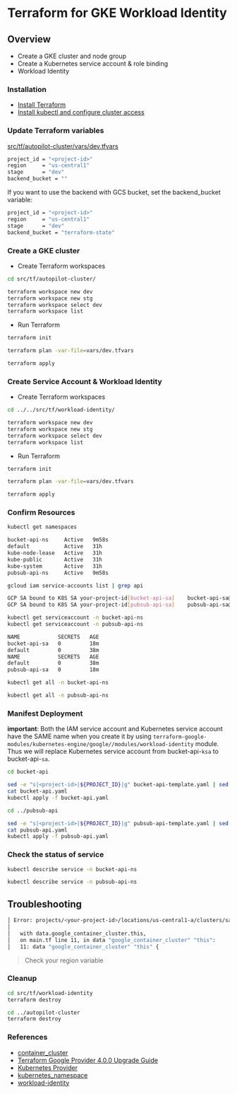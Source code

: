 # Terraform for GKE Workload Identity

## Overview

- Create a GKE cluster and node group
- Create a Kubernetes service account & role binding
- Workload Identity

### Installation

- [Install Terraform](https://developer.hashicorp.com/terraform/tutorials/gcp-get-started/install-cli)
- [Install kubectl and configure cluster access](https://cloud.google.com/kubernetes-engine/docs/how-to/cluster-access-for-kubectl)

### Update Terraform variables

[src/tf/autopilot-cluster/vars/dev.tfvars](autopilot-cluster/vars/dev.tfvars)

```bash
project_id = "<project-id>"
region     = "us-central1"
stage      = "dev"
backend_bucket = ""
```

If you want to use the backend with GCS bucket, set the backend_bucket variable:

```bash
project_id = "<project-id>"
region     = "us-central1"
stage      = "dev"
backend_bucket = "terraform-state"
```

### Create a GKE cluster

- Create Terraform workspaces

```bash
cd src/tf/autopilot-cluster/

terraform workspace new dev
terraform workspace new stg
terraform workspace select dev
terraform workspace list
```

- Run Terraform

```bash
terraform init

terraform plan -var-file=vars/dev.tfvars

terraform apply
```

### Create Service Account & Workload Identity

- Create Terraform workspaces

```bash
cd ../../src/tf/workload-identity/

terraform workspace new dev
terraform workspace new stg
terraform workspace select dev
terraform workspace list
```

- Run Terraform

```bash
terraform init

terraform plan -var-file=vars/dev.tfvars

terraform apply
```

### Confirm Resources

```bash
kubectl get namespaces
```

```bash
bucket-api-ns     Active   9m58s
default           Active   31h
kube-node-lease   Active   31h
kube-public       Active   31h
kube-system       Active   31h
pubsub-api-ns     Active   9m58s
```

```bash
gcloud iam service-accounts list | grep api
```

```bash
GCP SA bound to K8S SA your-project-id[bucket-api-sa]    bucket-api-sa@your-project-id.iam.gserviceaccount.com    False
GCP SA bound to K8S SA your-project-id[pubsub-api-sa]    pubsub-api-sa@your-project-id.iam.gserviceaccount.com    False
```

```bash
kubectl get serviceaccount -n bucket-api-ns
kubectl get serviceaccount -n pubsub-api-ns
```

```bash
NAME            SECRETS   AGE
bucket-api-sa   0         18m
default         0         38m
NAME            SECRETS   AGE
default         0         38m
pubsub-api-sa   0         18m
```

```bash
kubectl get all -n bucket-api-ns

kubectl get all -n pubsub-api-ns
```

### Manifest Deployment

**important**: Both the IAM service account and Kubernetes service account have the SAME name when you create it by using `terraform-google-modules/kubernetes-engine/google//modules/workload-identity` module. Thus we will replace Kubernetes service account from bucket-api-`ksa` to bucket-api-`sa`.

```bash
cd bucket-api

sed -e "s|<project-id>|${PROJECT_ID}|g" bucket-api-template.yaml | sed -e "s|bucket-api-ksa|bucket-api-sa|g" > bucket-api.yaml
cat bucket-api.yaml
kubectl apply -f bucket-api.yaml
```

```bash
cd ../pubsub-api

sed -e "s|<project-id>|${PROJECT_ID}|g" pubsub-api-template.yaml | sed -e "s|pubsub-api-ksa|pubsub-api-sa|g" > pubsub-api.yaml
cat pubsub-api.yaml
kubectl apply -f pubsub-api.yaml
```

### Check the status of service

```bash
kubectl describe service -n bucket-api-ns

kubectl describe service -n pubsub-api-ns
```

## Troubleshooting

```bash
│ Error: projects/<your-project-id>/locations/us-central1-a/clusters/sample-cluster-dev not found
│ 
│   with data.google_container_cluster.this,
│   on main.tf line 11, in data "google_container_cluster" "this":
│   11: data "google_container_cluster" "this" {
```

> Check your region variable

### Cleanup

```bash
cd src/tf/workload-identity 
terraform destroy

cd ../autopilot-cluster
terraform destroy
```

### References

- [container_cluster](https://registry.terraform.io/providers/hashicorp/google/latest/docs/resources/container_cluster)
- [Terraform Google Provider 4.0.0 Upgrade Guide](https://registry.terraform.io/providers/hashicorp/google-beta/latest/docs/guides/version_4_upgrade)
- [Kubernetes Provider](https://registry.terraform.io/providers/hashicorp/kubernetes/latest/docs)
- [kubernetes_namespace](https://registry.terraform.io/providers/hashicorp/kubernetes/latest/docs/resources/namespace)
- [workload-identity](https://registry.terraform.io/modules/terraform-google-modules/kubernetes-engine/google/latest/submodules/workload-identity)
